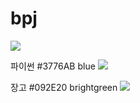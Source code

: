 # bpj


<img src="https://img.shields.io/badge/이름-색상코드?style=flat-square&logo=로고명&logoColor=로고색"/>

파이썬
#3776AB blue
<img src="https://img.shields.io/badge/이름-색상코드?style=flat-square&logo=로고명&logoColor=로고색"/>

장고
#092E20 brightgreen
<img src="https://img.shields.io/badge/Django-092E20?style=flat-square&logo=Django&logoColor=white"/>





